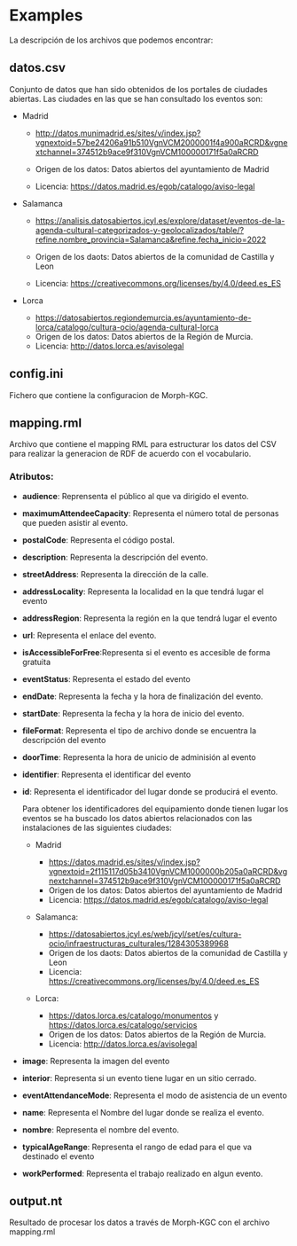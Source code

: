 # Examples
La descripción de los archivos que podemos encontrar:

## datos.csv
Conjunto de datos que han sido obtenidos de los portales de ciudades abiertas. Las ciudades en las que se han consultado los eventos son:

* Madrid

	* http://datos.munimadrid.es/sites/v/index.jsp?vgnextoid=57be24206a91b510VgnVCM2000001f4a900aRCRD&vgnextchannel=374512b9ace9f310VgnVCM100000171f5a0aRCRD

	* Origen de los datos: Datos abiertos del ayuntamiento de Madrid
	* Licencia: https://datos.madrid.es/egob/catalogo/aviso-legal 
	
* Salamanca
	* https://analisis.datosabiertos.jcyl.es/explore/dataset/eventos-de-la-agenda-cultural-categorizados-y-geolocalizados/table/?refine.nombre_provincia=Salamanca&refine.fecha_inicio=2022

	* Origen de los daots: Datos abiertos de la comunidad de Castilla y Leon
	* Licencia: https://creativecommons.org/licenses/by/4.0/deed.es_ES
	
* Lorca
	* https://datosabiertos.regiondemurcia.es/ayuntamiento-de-lorca/catalogo/cultura-ocio/agenda-cultural-lorca
	* Origen de los datos: Datos abiertos de la Región de Murcia.
	* Licencia: http://datos.lorca.es/avisolegal

## config.ini
Fichero que contiene la configuracion de Morph-KGC.

## mapping.rml
Archivo que contiene el mapping RML para estructurar los datos del CSV para realizar la generacion de RDF de acuerdo con el vocabulario.

### Atributos: 
* **audience**: Reprensenta el público al que va dirigido el evento.
* **maximumAttendeeCapacity**: Representa el número total de personas que pueden asistir al evento.
* **postalCode**: Representa el código postal.
* **description**: Representa la descripción del evento.
* **streetAddress**: Representa la dirección de la calle.
* **addressLocality**: Representa la localidad en la que tendrá lugar el evento
* **addressRegion**: Representa la región en la que tendrá lugar el evento
* **url**: Representa el enlace del evento.
* **isAccessibleForFree**:Representa si el evento es accesible de forma gratuita
* **eventStatus**: Representa el estado del evento
* **endDate**: Representa la fecha y la hora de finalización del evento.
* **startDate**: Representa la fecha y la hora de inicio del evento.
* **fileFormat**: Representa el tipo de archivo donde se encuentra la descripción del evento
* **doorTime**: Representa la hora de unicio de adminisión al evento
* **identifier**: Representa el identificar del evento
* **id**: Representa el identificador del lugar donde se producirá el evento.
	
	Para obtener los identificadores del equipamiento donde tienen lugar los eventos se ha buscado los datos abiertos relacionados con las instalaciones de las siguientes ciudades:

	* Madrid

		* https://datos.madrid.es/sites/v/index.jsp?vgnextoid=2f115117d05b3410VgnVCM1000000b205a0aRCRD&vgnextchannel=374512b9ace9f310VgnVCM100000171f5a0aRCRD
		* Origen de los datos: Datos abiertos del ayuntamiento de Madrid
		* Licencia: https://datos.madrid.es/egob/catalogo/aviso-legal 

	* Salamanca: 
		* https://datosabiertos.jcyl.es/web/jcyl/set/es/cultura-ocio/infraestructuras_culturales/1284305389968
		* Origen de los daots: Datos abiertos de la comunidad de Castilla y Leon
		* Licencia: https://creativecommons.org/licenses/by/4.0/deed.es_ES
	* Lorca:
		* https://datos.lorca.es/catalogo/monumentos y https://datos.lorca.es/catalogo/servicios
		* Origen de los datos: Datos abiertos de la Región de Murcia.
		* Licencia: http://datos.lorca.es/avisolegal

* **image**: Representa la imagen del evento
* **interior**: Representa si un evento tiene lugar en un sitio cerrado.
* **eventAttendanceMode**: Representa el modo de asistencia de un evento
* **name**: Representa el Nombre del lugar donde se realiza el evento.
* **nombre**: Representa el nombre del evento.
* **typicalAgeRange**: Representa el rango de edad para el que va destinado el evento
* **workPerformed**: Representa el trabajo realizado en algun evento.


## output.nt
Resultado de procesar los datos a través de Morph-KGC con el archivo mapping.rml



